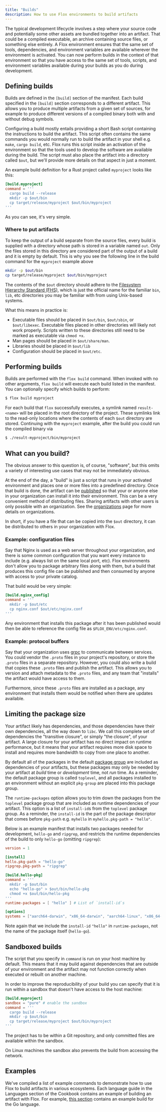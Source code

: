 ```yaml
---
title: "Builds"
description: How to use Flox environments to build artifacts 
---
```


The typical development lifecycle involves a step where your source code and
potentially some other assets are bundled together into an artifact.
That could be a compiled executable, an archive containing source files, or
something else entirely.
A Flox environment ensures that the same set of tools, dependencies, and
environment variables are available wherever the environment is activated.
You can now perform builds in the context of that environment so that you have
access to the same set of tools, scripts, and environment variables available
during your builds as you do during development.

## Defining builds

Builds are defined in the `[build]` section of the manifest.
Each build specified in the `[build]` section corresponds to a different
artifact.
This allows you to produce multiple artifacts from a given set of sources,
for example to produce different versions of a compiled binary both with
and without debug symbols.

Configuring a build mostly entails providing a short Bash script containing the
instructions to build the artifact.
This script often contains the same commands you would normally run to build
the artifact in your shell e.g. `make`, `cargo build`, etc.
Flox runs this script inside an activation of the environment so that the tools
used to develop the software are available during the build.
The script must also place the artifact into a directory called `$out`,
but we'll provide more details on that aspect in just a moment.

An example build definition for a Rust project called `myproject` looks like
this:

```toml
[build.myproject]
command = '''
  cargo build --release
  mkdir -p $out/bin
  cp target/release/myproject $out/bin/myproject
'''
```

As you can see, it's very simple.

### Where to put artifacts

To keep the output of a build separate from the source files,
every build is supplied with a directory whose path is stored in a variable
named `out`.
Only the files stored in this directory are considered part of the output of
a build and it is empty by default.
This is why you see the following line in the build command for the `myproject`
example above

```sh
mkdir -p $out/bin
cp target/release/myproject $out/bin/myproject
```

The contents of the `$out` directory should adhere to the
[Filesystem Hierarchy Standard (FHS)][fhs-docs],
which is just the official name for the familiar `bin`, `lib`, etc directories
you may be familiar with from using Unix-based systems.

What this means in practice is:

- Executable files should be placed in `$out/bin`, `$out/sbin`,
  or `$out/libexec`. Executable files placed in other directories will likely
  not work properly. Scripts written to these directories still need to be
  marked as executable via `chmod +x`.
- Man pages should be placed in `$out/share/man`.
- Libraries should be placed in `$out/lib`
- Configuration should be placed in `$out/etc`.

## Performing builds

Builds are performed with the `flox build` command.
When invoked with no other arguments, `flox build` will execute each build
listed in the manifest.
You can optionally specify which builds to perform:

```bash
$ flox build myproject
```

For each build that `flox` successfully executes,
a symlink named `result-<name>` will be placed in the root directory of the
project.
These symlinks link to the read-only locations where the contents of each
`$out` directory are stored.
Continuing with the `myproject` example,
after the build you could run the compiled binary via

```bash
$ ./result-myproject/bin/myproject
```

## What can you build?

The obvious answer to this question is, of course, "software",
but this omits a variety of interesting use cases that may not be immediately
obvious.

At the end of the day, a "build" is just a script that runs in your activated
environment and places one or more files into a predefined directory.
Once that build is done, the artifact can be [published][publish-concept] so
that your or anyone else in your organization can install it into their environment.
This can be a very convenient method of distributing files.
Sharing artifacts with other users is only possible with an organization.
See the [organizations][organizations-concept] page for more details on organizations.

In short, if you have a file that can be copied into the `$out` directory,
it can be distributed to others in your organization with Flox.

### Example: configuration files

Say that Nginx is used as a web server throughout your organization, and there
is some common configuration that you want every instance to include
(e.g. always list on the same local port, etc).
Flox environments don't allow you to package arbitrary files along with them,
but a build that produces this config file can be published and then consumed
by anyone with access to your private catalog.

That build would be very simple:

```toml
[build.nginx_config]
command = '''
  mkdir -p $out/etc
  cp nginx.conf $out/etc/nginx.conf
'''
```

Any environment that installs this package after it has been published would
then be able to reference the config file as `$FLOX_ENV/etc/nginx.conf`.

### Example: protocol buffers

Say that your organization uses [grpc][grpc] to communicate between services.
You could vendor the `.proto` files in your project's repository, or store
the `.proto` files in a separate repository.
However, you could also write a build that copies these `.proto` files and
publish the artifact.
This allows you to version and attach metadata to the `.proto` files,
and any team that "installs" the artifact would have access to them.

Furthermore, since these `.proto` files are installed as a package,
any environment that installs them would be notified when there are updates
available.

## Limiting the package size

Your artifact likely has dependencies,
and those dependencies have their own dependencies,
all the way down to `libc`.
We call this complete set of dependencies the "transitive closure",
or simply "the closure", of your artifact.
A large closure for your artifact has no direct impact on runtime performance,
but it means that your artifact requires more disk space to install and requires
more bandwidth to copy from one place to another.

By default all of the packages in the default [package group][pkg-groups] are
included as dependencies of your artifacts,
but these packages may only be needed by your artifact at _build_ time or _development_ time,
not _run_ time.
As a reminder, the default package group is called `toplevel`,
and all packages installed to an environment without an explicit `pkg-group`
are placed into this package group.

The `runtime-packages` option allows you to trim down the packages from the `toplevel`
package group that are included as runtime dependencies of your artifact.
This option is a list of `install-id`s from the `toplevel` package group.
As a reminder, the `install-id` is the part of the package descriptor that
comes before `pkg-path` e.g. `myhello` in `myhello.pkg-path = "hello"`.

Below is an example manifest that installs two packages needed for development,
`hello-go` and `ripgrep`, and restricts the runtime dependencies of the build to
only `hello-go` (omitting `ripgrep`):

```toml
version = 1

[install]
hello.pkg-path = "hello-go"
ripgrep.pkg-path = "ripgrep"

[build.hello-pkg]
command = '''
  mkdir -p $out/bin
  echo "hello-go" > $out/bin/hello-pkg
  chmod +x $out/bin/hello-pkg
'''
runtime-packages = [ "hello" ] # List of `install-id`s

[options]
systems = ["aarch64-darwin", "x86_64-darwin", "aarch64-linux", "x86_64-linux"]
```

Note again that we include the `install-id` `"hello"` in `runtime-packages`,
not the name of the package itself (`hello-go`).

## Sandboxed builds

The script that you specify in `command` is run on your host machine by default.
This means that it may build against dependencies that are outside of your
environment and the artifact may not function correctly when executed or rebuilt
on another machine.

In order to improve the reproducibility of your build you can specify that it is
run within a sandbox that doesn't have access to the host machine:

```toml
[build.myproject]
sandbox = "pure" # enable the sandbox
command = '''
  cargo build --release
  mkdir -p $out/bin
  cp target/release/myproject $out/bin/myproject
'''
```

The project has to be within a Git repository, and only committed files are
available within the sandbox.

On Linux machines the sandbox also prevents the build from accessing the
network.

## Examples

We've compiled a list of example commands to demonstrate how to use Flox to
build artifacts in various ecosystems.
Each language guide in the Languages section of the Cookbook contains an example of building an artifact with Flox.
For example, [this section][go-example] contains an example build for the Go language.

[services-concept]: ./services.md
[publish-concept]: ./publishing.md
[fhs-docs]: https://en.wikipedia.org/wiki/Filesystem_Hierarchy_Standard
[pkg-groups]: ./manifest.md#installing-packages-to-package-groups
[grpc]: https://grpc.io/
[organizations-concept]: ./organizations.md
[go-example]: ../cookbook/languages/go.md#build-with-flox
